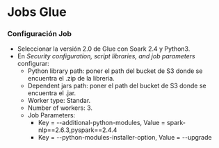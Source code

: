 # Jobs Glue

### Configuración Job
- Seleccionar la versión 2.0 de Glue con Soark 2.4 y Python3.
- En *Security configuration, script libraries, and job parameters* configurar:
  -  Python library path: poner el path del bucket de S3 donde se encuentra el .zip de la libreria.
  - Dependent jars path: poner el path del bucket de S3 donde se encuentra el .jar.
  - Worker type: Standar.
  - Number of workers: 3.
  - Job Parameters: 
    - Key = --additional-python-modules, Value = spark-nlp==2.6.3,pyspark==2.4.4
    - Key = --python-modules-installer-option, Value = --upgrade
